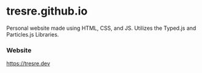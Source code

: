 # tresre.github.io

Personal website made using HTML, CSS, and JS. Utilizes the Typed.js and Particles.js Libraries.

### Website
https://tresre.dev
